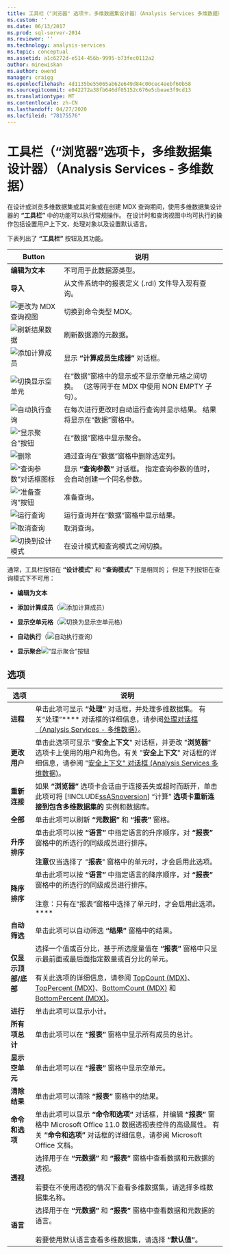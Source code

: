 ```yaml
---
title: 工具栏（"浏览器" 选项卡，多维数据集设计器）（Analysis Services 多维数据） |Microsoft Docs
ms.custom: ''
ms.date: 06/13/2017
ms.prod: sql-server-2014
ms.reviewer: ''
ms.technology: analysis-services
ms.topic: conceptual
ms.assetid: a1c6272d-e514-456b-9995-b73fec0112a2
author: minewiskan
ms.author: owend
manager: craigg
ms.openlocfilehash: 4d1135be55065ab62e649d84c00cec4eebf60b58
ms.sourcegitcommit: e042272a38fb646df05152c676e5cbeae3f9cd13
ms.translationtype: MT
ms.contentlocale: zh-CN
ms.lasthandoff: 04/27/2020
ms.locfileid: "78175576"
---
```

# <a name="toolbar-browser-tab-cube-designer-analysis-services---multidimensional-data"></a>工具栏（“浏览器”选项卡，多维数据集设计器）（Analysis Services - 多维数据）
  在设计或浏览多维数据集或其对象或在创建 MDX 查询期间，使用多维数据集设计器的 **“工具栏”** 中的功能可以执行常规操作。 在设计时和查询视图中均可执行的操作包括设置用户上下文、处理对象以及设置默认语言。

 下表列出了 **“工具栏”** 按钮及其功能。

|Button|说明|
|------------|-----------------|
|**编辑为文本**|不可用于此数据源类型。|
|**导入**|从文件系统中的报表定义 (.rdl) 文件导入现有查询。|
|![更改为 MDX 查询视图](media/rsqdicon-commandtypemdx.gif "更改为 MDX 查询视图")|切换到命令类型 MDX。|
|![刷新结果数据](media/rsqdicon-refresh.gif "刷新结果数据")|刷新数据源的元数据。|
|![添加计算成员](media/rsqdicon-addcalculatedmember.gif "添加计算成员")|显示 **“计算成员生成器”** 对话框。|
|![切换显示空单元](media/rsqdicon-showemptycells.gif "切换为显示空单元格")|在“数据”窗格中的显示或不显示空单元格之间切换。 （这等同于在 MDX 中使用 NON EMPTY 子句）。|
|![自动执行查询](media/rsqdicon-autoexecute.gif "自动执行查询")|在每次进行更改时自动运行查询并显示结果。 结果将显示在“数据”窗格中。|
|![“显示聚合”按钮](media/rsqdicon-showaggregations.gif "“显示聚合”按钮")|在“数据”窗格中显示聚合。|
|![删除](media/rsqdicon-delete.gif "删除")|通过查询在“数据”窗格中删除选定列。|
|![“查询参数”对话框图标](media/iconqueryparameter.gif "“查询参数”对话框图标")|显示 **“查询参数”** 对话框。 指定查询参数的值时，会自动创建一个同名参数。|
|![“准备查询”按钮](media/rsqdicon-preparequery.gif "“准备查询”按钮")|准备查询。|
|![运行查询](media/rsqdicon-run.gif "运行查询")|运行查询并在“数据”窗格中显示结果。|
|![取消查询](media/rsqdicon-cancel.gif "取消查询")|取消查询。|
|![切换到设计模式](media/rsqdicon-designmode.gif "切换到设计模式")|在设计模式和查询模式之间切换。|

 通常，工具栏按钮在 **“设计模式”** 和 **“查询模式”** 下是相同的； 但是下列按钮在查询模式下不可用：

-   **编辑为文本**

-   **添加计算成员**（![添加计算成员](media/rsqdicon-addcalculatedmember.gif "添加计算成员")）

-   **显示空单元格**（![切换为显示空单元格](media/rsqdicon-showemptycells.gif "切换为显示空单元格")）

-   **自动执行**（![自动执行查询](media/rsqdicon-autoexecute.gif "自动执行查询")）

-   **显示聚合**![“显示聚合”按钮](media/rsqdicon-showaggregations.gif "“显示聚合”按钮")

## <a name="options"></a>选项

|选项|说明|
|------------|-----------------|
|**进程**|单击此项可显示 **“处理”** 对话框，并处理多维数据集。 有关“处理”**** 对话框的详细信息，请参阅[处理对话框（Analysis Services - 多维数据）](process-dialog-box-analysis-services-multidimensional-data.md)。|
|**更改用户**|单击此选项可显示 "**安全上下文**" 对话框，并更改 "**浏览器**" 选项卡上使用的用户和角色。有关 "**安全上下文**" 对话框的详细信息，请参阅 "[安全上下文" 对话框 &#40;Analysis Services 多维数据&#41;](security-context-dialog-box-analysis-services-multidimensional-data.md)。|
|**重新连接**|如果 **“浏览器”** 选项卡会话由于连接丢失或超时而断开，单击此项可将 [!INCLUDE[ssASnoversion](../includes/ssasnoversion-md.md)] “计算” **选项卡重新连接到包含多维数据集的** 实例和数据库。|
|**全部**|单击此项可以刷新 **“元数据”** 和 **“报表”** 窗格。|
|**升序排序**|单击此项可以按 **“语言”** 中指定语言的升序顺序，对 **“报表”** 窗格中的所选行的同级成员进行排序。<br /><br /> **注意**仅当选择了 "**报表**" 窗格中的单元时，才会启用此选项。|
|**降序排序**|单击此项可以按 **“语言”** 中指定语言的降序顺序，对 **“报表”** 窗格中的所选行的同级成员进行排序。<br /><br /> 注意：只有在“报表”窗格中选择了单元时，才会启用此选项。 ****|
|**自动筛选**|单击此项可以自动筛选 **“结果”** 窗格中的结果。|
|**仅显示顶部/底部**|选择一个值或百分比，基于所选度量值在 **“报表”** 窗格中只显示最前面或最后面指定数量或百分比的单元。<br /><br /> 有关此选项的详细信息，请参阅 [TopCount (MDX)](/sql/mdx/topcount-mdx)、[TopPercent (MDX)](/sql/mdx/toppercent-mdx)、[BottomCount (MDX)](/sql/mdx/bottomcount-mdx) 和 [BottomPercent (MDX)](/sql/mdx/bottompercent-mdx)。|
|**进行**|单击此项可以显示小计。|
|**所有项总计**|单击此项可以在 **“报表”** 窗格中显示所有成员的总计。|
|**显示空单元**|单击此项可以在 **“报表”** 窗格中显示空单元。|
|**清除结果**|单击此项可以清除 **“报表”** 窗格中的结果。|
|**命令和选项**|单击此项可以显示 **“命令和选项”** 对话框，并编辑 **“报表”** 窗格中 Microsoft Office 11.0 数据透视表控件的高级属性。 有关 **“命令和选项”** 对话框的详细信息，请参阅 Microsoft Office 文档。|
|**透视**|选择用于在 **“元数据”** 和 **“报表”** 窗格中查看数据和元数据的透视。<br /><br /> 若要在不使用透视的情况下查看多维数据集，请选择多维数据集名称。|
|**语言**|选择用于在 **“元数据”** 和 **“报表”** 窗格中查看数据和元数据的语言。<br /><br /> 若要使用默认语言查看多维数据集，请选择 **“默认值”**。|


